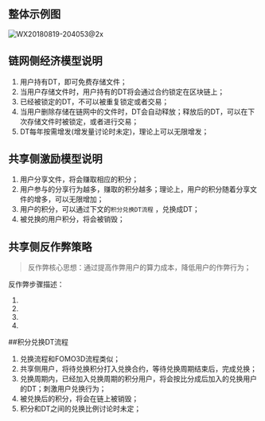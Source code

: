 ## 整体示例图

![WX20180819-204053@2x](/Users/geeker/workspace/ChainBook/IPFS/PIC/WX20180819-204053@2x.png)

## 链网侧经济模型说明

1. 用户持有DT，即可免费存储文件；
2. 当用户存储文件时，用户持有的DT将会通过合约锁定在区块链上；
3. 已经被锁定的DT，不可以被重复锁定或者交易；
4. 当用户删除存储在链网中的文件时，DT会自动释放；释放后的DT，可以在下次存储文件时被锁定，或者进行交易；
5. DT每年按需增发(增发量讨论时未定)，理论上可以无限增发；



## 共享侧激励模型说明

1. 用户分享文件，将会赚取相应的积分；
2. 用户参与的分享行为越多，赚取的积分越多；理论上，用户的积分随着分享文件的增多，可以无限增加；
3. 用户的积分，可以通过下文的`积分兑换DT流程` ，兑换成DT；
4. 被兑换的用户积分，将会被销毁；



## 共享侧反作弊策略

>  反作弊核心思想：通过提高作弊用户的算力成本，降低用户的作弊行为；

反作弊步骤描述：

1. 
2. 

3. 
4. 



##积分兑换DT流程

1. 兑换流程和FOMO3D流程类似；
2. 共享侧用户，将待兑换积分打入兑换合约，等待兑换周期结束后，完成兑换；
3. 兑换周期内，已经加入兑换周期的积分用户，将会按比分成后加入的兑换用户的DT；刺激用户兑换行为；
4. 被兑换后的积分，将会在链上被销毁；
5. 积分和DT之间的兑换比例讨论时未定；

